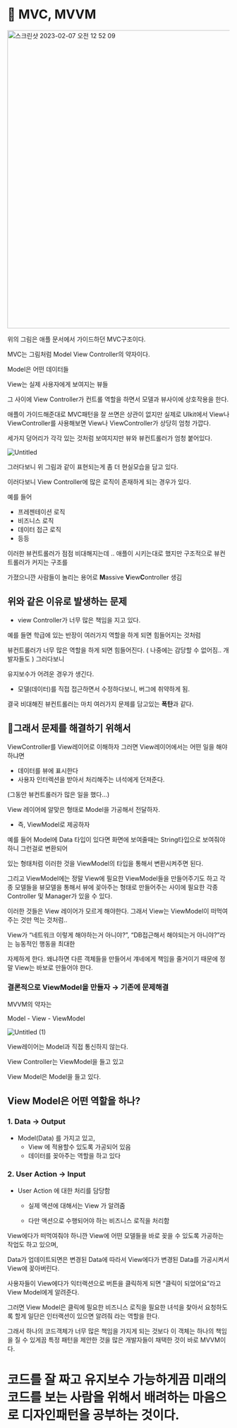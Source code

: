 # 🤔 MVC, MVVM

<img width="675" alt="스크린샷 2023-02-07 오전 12 52 09" src="https://user-images.githubusercontent.com/104732020/220582681-9ec32827-9356-4912-9e13-1c5e4396981f.png">

위의 그림은 애플 문서에서 가이드하던 MVC구조이다. 

MVC는 그림처럼 Model View Controller의 약자이다.  

Model은 어떤 데이터들

View는 실제 사용자에게 보여지는 뷰들

그 사이에 View Controller가 컨트롤 역할을 하면서 모델과 뷰사이에 상호작용을 한다.

애플이 가이드해준대로 MVC패턴을 잘 쓰면은 상관이 없지만 실제로 UIkit에서 View나 ViewController를 사용해보면 View나  ViewController가 상당히 엄청 가깝다. 

세가지 덩어리가 각각 있는 것처럼 보여지지만 뷰와 뷰컨트롤러가 엄청 붙어있다.

![Untitled](https://user-images.githubusercontent.com/104732020/220595811-4d988c88-f469-41f3-84e1-839cb608bde2.png)


그러다보니 위 그림과 같이 표현되는게 좀 더 현실모습을 담고 있다.

이러다보니 View Controller에 많은 로직이 존재하게 되는 경우가 있다.

예를 들어

- 프레젠테이션 로직
- 비즈니스 로직
- 데이터 접근 로직
- 등등

이러한 뷰컨트롤러가 점점 비대해지는데 .. 애플이 시키는대로 했지만 구조적으로 뷰컨트롤러가 커지는 구조를 

가졌으니깐 사람들이 놀리는 용어로 **M**assive **V**iew**C**ontroller 생김

## 위와 같은 이유로 발생하는 문제

- view Controller가 너무 많은 책임을 지고 있다.

예를 들면 학급에 있는 반장이 여러가지 역할을 하게 되면 힘들어지는 것처럼  

뷰컨트롤러가 너무 많은 역할을 하게 되면 힘들어진다. ( 나중에는 감당할 수 없어짐.. 개발자들도 ) 그러다보니

유지보수가 어려운 경우가 생긴다.

- 모델(데이터)를 직접 접근하면서 수정하다보니, 버그에 취약하게 됨.

결국 비대해진 뷰컨트롤러는 마치 여러가지 문제를 담고있는 **폭탄**과 같다.

## 🤔그래서 문제를 해결하기 위해서

ViewController를 View레이어로 이해하자 그러면 View레이어에서는 어떤 일을 해야하냐면

- 데이터를 뷰에 표시한다
- 사용자 인터렉션을 받아서 처리해주는 녀석에게 던져준다.

(그동안 뷰컨트롤러가 많은 일을 했다…)

View 레이어에 알맞은 형태로 Model을 가공해서 전달하자.

- 즉, ViewModel로 제공하자

예를 들어 Model에 Data 타입이 있다면 화면에 보여줄때는 String타입으로 보여줘야 하니 그런걸로 변환되어  

있는 형태처럼 이러한 것을 ViewModel의 타입을 통해서 변환시켜주면 된다. 

그리고 ViewModel에는 정말 View에 필요한 ViewModel들을 만들어주기도 하고 각종 모델들을 뷰모델을 통해서  뷰에 꽂아주는 형태로 만들어주는 사이에 필요한 각종 Controller 및 Manager가 있을 수 있다.

이러한 것들은 View 레이어가 모르게 해야한다. 그래서 View는 ViewModel이 떠먹여주는 것만 먹는 것처럼..

View가 “네트워크 이렇게 해야하는거 아니야?”, “DB접근해서 해야되는거 아니야?”라는 능동적인 행동을 최대한

자제하게 한다. 왜냐하면 다른 객체들을 만들어서 걔네에게 책임을 줄거이기 때문에 정말 View는 바보로 만들어야 한다.

### 결론적으로 ViewModel을 만들자 → 기존에 문제해결

MVVM의 약자는

Model - View - ViewModel 

![Untitled (1)](https://user-images.githubusercontent.com/104732020/220595975-fb0a8f35-99c4-4c1b-bd61-6a0ed613b0f7.png)


View레이어는 Model과 직접 통신하지 않는다.

View Controller는 ViewModel을 들고 있고

View Model은 Model을 들고 있다.

## View Model은 어떤 역할을 하나?

### 1. Data → Output

- Model(Data) 를 가지고 있고,
    - View 에 적용할수 있도록 가공되어 있음
    - 데이터를 꽂아주는 역할을 하고 있다

### 2. User Action → Input

- User Action 에 대한 처리를 담당함
    - 실제 액션에 대해서는 View 가 알려줌
    
    - 다만 액션으로 수행되어야 하는 비즈니스 로직을 처리함

View에다가 떠먹여줘야 하니깐 View에 어떤 모델들을 바로 꽂을 수 있도록 가공하는 작업도 하고 있으며,

Data가 업데이트되면은 변경된 Data에 따라서 View에다가 변경된 Data를 가공시켜서 View에 꽂아버린다.

사용자들이 View에다가 익터랙션으로 버튼을 클릭하게 되면 “클릭이 되었어요”라고 View Model에게 알려준다.

그러면 View Model은 클릭에 필요한 비즈니스 로직을 필요한 녀석을 찾아서 요청하도록 할게 일단은 인터랙션이 있으면 알려줘 라는 역할을 한다.

그래서 하나의 코드객체가 너무 많은 책임을 가지게 되는 것보다 이 객체는 하나의 책임을 질 수 있게끔 특정 패턴을 제안한 것을 많은 개발자들이 채택한 것이 바로 MVVM이다. 

# 코드를 잘 짜고 유지보수 가능하게끔 미래의 코드를 보는 사람을 위해서 배려하는 마음으로 디자인패턴을 공부하는 것이다.
